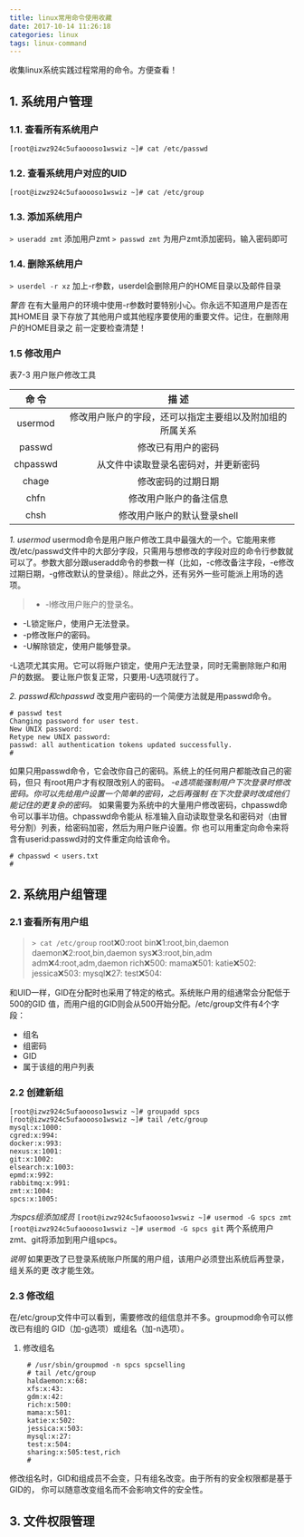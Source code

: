 ```yaml
---
title: linux常用命令使用收藏
date: 2017-10-14 11:26:18
categories: linux
tags: linux-command
---
```

收集linux系统实践过程常用的命令。方便查看！

## 1. 系统用户管理
### 1.1. 查看所有系统用户
`[root@izwz924c5ufaoooso1wswiz ~]# cat /etc/passwd`

### 1.2. 查看系统用户对应的UID
`[root@izwz924c5ufaoooso1wswiz ~]# cat /etc/group`

### 1.3. 添加系统用户
`> useradd zmt`  添加用户zmt
`> passwd zmt`   为用户zmt添加密码，输入密码即可

### 1.4. 删除系统用户
`> userdel -r xz`  加上-r参数，userdel会删除用户的HOME目录以及邮件目录

_警告_ 在有大量用户的环境中使用-r参数时要特别小心。你永远不知道用户是否在其HOME目
录下存放了其他用户或其他程序要使用的重要文件。记住，在删除用户的HOME目录之
前一定要检查清楚！

### 1.5 修改用户
表7-3 用户账户修改工具

| 命 令 | 描 述 |
| :---: | :----: |
| usermod  |  修改用户账户的字段，还可以指定主要组以及附加组的所属关系   |
| passwd   |  修改已有用户的密码                      |
| chpasswd |  从文件中读取登录名密码对，并更新密码             |
| chage    |  修改密码的过期日期                      |
| chfn     |  修改用户账户的备注信息                    |
| chsh     |  修改用户账户的默认登录shell               |

_1. usermod_
usermod命令是用户账户修改工具中最强大的一个。它能用来修改/etc/passwd文件中的大部分字段，只需用与想修改的字段对应的命令行参数就可以了。参数大部分跟useradd命令的参数一样（比如，-c修改备注字段，-e修改过期日期，-g修改默认的登录组）。除此之外，还有另外一些可能派上用场的选项。

> - -l修改用户账户的登录名。
- -L锁定账户，使用户无法登录。
- -p修改账户的密码。
- -U解除锁定，使用户能够登录。

-L选项尤其实用。它可以将账户锁定，使用户无法登录，同时无需删除账户和用户的数据。
要让账户恢复正常，只要用-U选项就行了。

_2. passwd和chpasswd_
改变用户密码的一个简便方法就是用passwd命令。

    # passwd test
    Changing password for user test.
    New UNIX password:
    Retype new UNIX password:
    passwd: all authentication tokens updated successfully.
    #
    
如果只用passwd命令，它会改你自己的密码。系统上的任何用户都能改自己的密码，但只
有root用户才有权限改别人的密码。
_-e选项能强制用户下次登录时修改密码。你可以先给用户设置一个简单的密码，之后再强制
在下次登录时改成他们能记住的更复杂的密码。_
如果需要为系统中的大量用户修改密码，chpasswd命令可以事半功倍。chpasswd命令能从
标准输入自动读取登录名和密码对（由冒号分割）列表，给密码加密，然后为用户账户设置。你
也可以用重定向命令来将含有userid:passwd对的文件重定向给该命令。

    # chpasswd < users.txt
    #    
    
## 2. 系统用户组管理    

### 2.1 查看所有用户组
> `> cat /etc/group`
root:x:0:root
bin:x:1:root,bin,daemon
daemon:x:2:root,bin,daemon
sys:x:3:root,bin,adm
adm:x:4:root,adm,daemon
rich:x:500:
mama:x:501:
katie:x:502:
jessica:x:503:
mysql:x:27:
test:x:504:

和UID一样，GID在分配时也采用了特定的格式。系统账户用的组通常会分配低于500的GID
值，而用户组的GID则会从500开始分配。/etc/group文件有4个字段：

- 组名
- 组密码
- GID
- 属于该组的用户列表

### 2.2 创建新组
    
    [root@izwz924c5ufaoooso1wswiz ~]# groupadd spcs
    [root@izwz924c5ufaoooso1wswiz ~]# tail /etc/group
    mysql:x:1000:
    cgred:x:994:
    docker:x:993:
    nexus:x:1001:
    git:x:1002:
    elsearch:x:1003:
    epmd:x:992:
    rabbitmq:x:991:
    zmt:x:1004:
    spcs:x:1005:

_为spcs组添加成员_
`[root@izwz924c5ufaoooso1wswiz ~]# usermod -G spcs zmt`
`[root@izwz924c5ufaoooso1wswiz ~]# usermod -G spcs git`
两个系统用户zmt、git将添加到用户组spcs。

_说明_ 如果更改了已登录系统账户所属的用户组，该用户必须登出系统后再登录，组关系的更
改才能生效。

### 2.3 修改组
在/etc/group文件中可以看到，需要修改的组信息并不多。groupmod命令可以修改已有组的
GID（加-g选项）或组名（加-n选项）。

1. 修改组名

        # /usr/sbin/groupmod -n spcs spcselling
        # tail /etc/group
        haldaemon:x:68:
        xfs:x:43:
        gdm:x:42:
        rich:x:500:
        mama:x:501:
        katie:x:502:
        jessica:x:503:
        mysql:x:27:
        test:x:504:
        sharing:x:505:test,rich
        #
    
修改组名时，GID和组成员不会变，只有组名改变。由于所有的安全权限都是基于GID的，
你可以随意改变组名而不会影响文件的安全性。

## 3. 文件权限管理    

